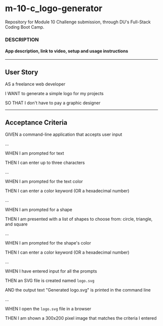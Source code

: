 # m-10-c_logo-generator

Repository for Module 10 Challenge submission, through DU's Full-Stack Coding Boot Camp.

### DESCRIPTION

#### App description, link to video, setup and usage instructions

---

## User Story

AS a freelance web developer

I WANT to generate a simple logo for my projects

SO THAT I don't have to pay a graphic designer

---

## Acceptance Criteria

GIVEN a command-line application that accepts user input

...

WHEN I am prompted for text

THEN I can enter up to three characters

...

WHEN I am prompted for the text color

THEN I can enter a color keyword (OR a hexadecimal number)

...

WHEN I am prompted for a shape

THEN I am presented with a list of shapes to choose from: circle, triangle, and square

...

WHEN I am prompted for the shape's color

THEN I can enter a color keyword (OR a hexadecimal number)

...

WHEN I have entered input for all the prompts

THEN an SVG file is created named `logo.svg`

AND the output text "Generated logo.svg" is printed in the command line

...

WHEN I open the `logo.svg` file in a browser

THEN I am shown a 300x200 pixel image that matches the criteria I entered
